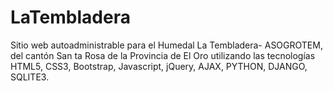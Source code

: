 LaTembladera
============

Sitio web autoadministrable para el Humedal La Tembladera- ASOGROTEM, del cantón San ta Rosa de la Provincia de El Oro utilizando las tecnologías HTML5, CSS3, Bootstrap, Javascript, jQuery, AJAX, PYTHON, DJANGO, SQLITE3.
